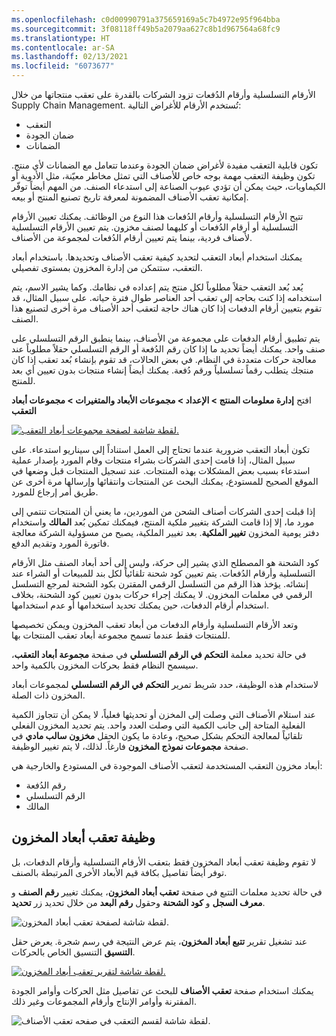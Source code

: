```yaml
---
ms.openlocfilehash: c0d00990791a375659169a5c7b4972e95f964bba
ms.sourcegitcommit: 3f08118ff49b5a2079aa627c8b1d967564a68fc9
ms.translationtype: HT
ms.contentlocale: ar-SA
ms.lasthandoff: 02/13/2021
ms.locfileid: "6073677"
---
```

الأرقام التسلسلية وأرقام الدُفعات تزود الشركات بالقدرة على تعقب منتجاتها من خلال Supply Chain Management. تُستخدم الأرقام للأغراض التالية:

- التعقب
- ضمان الجودة
- الضمانات

تكون قابلية التعقب مفيدة لأغراض ضمان الجودة وعندما تتعامل مع الضمانات لأي منتج. تكون وظيفة التعقب مهمة بوجه خاص للأصناف التي تمثل مخاطر معيّنة، مثل الأدوية أو الكيماويات، حيث يمكن أن تؤدي عيوب الصناعة إلى استدعاء الصنف. من المهم أيضاً توفّر إمكانية تعقب الأصناف المضمونة لمعرفة تاريخ تصنيع المنتج أو بيعه.

تتيح الأرقام التسلسلية وأرقام الدُفعات هذا النوع من الوظائف. يمكنك تعيين الأرقام التسلسلية أو أرقام الدُفعات أو كليهما لصنف مخزون. يتم تعيين الأرقام التسلسلية لأصناف فردية، بينما يتم تعيين أرقام الدُفعات لمجموعة من الأصناف.

يمكنك استخدام أبعاد التعقب لتحديد كيفية تعقب الأصناف وتحديدها. باستخدام أبعاد التعقب، ستتمكن من إدارة المخزون بمستوى تفصيلي.

يُعد بُعد التعقب حقلاً مطلوباً لكل منتج يتم إعداده في نظامك. وكما يشير الاسم، يتم استخدامه إذا كنت بحاجه إلى تعقب أحد العناصر طوال فترة حياته. على سبيل المثال، قد تقوم بتعيين أرقام الدفعات إذا كان هناك حاجة لتعقب أحد الأصناف مرة أخرى لتصنيع هذا الصنف. 

يتم تطبيق أرقام الدفعات على مجموعة من الأصناف، بينما ينطبق الرقم التسلسلي على صنف واحد. يمكنك أيضاً تحديد ما إذا كان رقم الدُفعة أو الرقم التسلسلي حقلاً مطلوباً عند معالجة حركات متعددة في النظام. في بعض الحالات، قد تقوم بإنشاء بُعد تعقب إذا كان منتجك يتطلب رقماً تسلسلياً ورقم دُفعة. يمكنك أيضاً إنشاء منتجات بدون تعيين أي بعد للمنتج.

افتح **إدارة معلومات المنتج > الإعداد > مجموعات الأبعاد والمتغيرات > مجموعات أبعاد التعقب**
 
[![لقطة شاشة لصفحة مجموعات أبعاد التعقب.](../media/tracking-dim-groups.png)](../media/tracking-dim-groups.png#lightbox)

تكون أبعاد التعقب ضرورية عندما تحتاج إلى العمل استناداً إلى سيناريو استدعاء. على سبيل المثال، إذا قامت إحدى الشركات بشراء منتجات وقام المورد بإصدار عملية استدعاء بسبب بعض المشكلات بهذه المنتجات. عند تسجيل المنتجات قبل وضعها في الموقع الصحيح للمستودع، يمكنك البحث عن المنتجات وانتقائها وإرسالها مرة أخرى عن طريق أمر إرجاع للمورد.

إذا قبلت إحدى الشركات أصناف الشحن من الموردين، ما يعني أن المنتجات تنتمي إلى مورد ما، إلا إذا قامت الشركة بتغيير ملكية المنتج، فيمكنك تمكين بُعد **المالك** واستخدام دفتر يومية المخزون **تغيير الملكية**. بعد تغيير الملكية، يصبح من مسؤولية الشركة معالجة فاتورة المورد وتقديم الدفع.

كود الشحنة هو المصطلح الذي يشير إلى حركة، وليس إلى أحد أبعاد الصنف مثل الأرقام التسلسلية وأرقام الدُفعات. يتم تعيين كود شحنة تلقائياً لكل بند للمبيعات أو الشراء عند إنشائه. يؤخذ هذا الرقم من التسلسل الرقمي المقترن بكود الشحنة لمرجع التسلسل الرقمي في معلمات المخزون. لا يمكنك إجراء حركات بدون تعيين كود الشحنة، بخلاف استخدام أرقام الدفعات، حين يمكنك تحديد استخدامها أو عدم استخدامها.

وتعد الأرقام التسلسلية وأرقام الدفعات من أبعاد تعقب المخزون ويمكن تخصيصها للمنتجات فقط عندما تسمح مجموعة أبعاد تعقب المنتجات بها.

في حالة تحديد معلمة **التحكم في الرقم التسلسلي** في صفحة **مجموعة أبعاد التعقب**، سيسمح النظام فقط بحركات المخزون بالكمية واحد.

لاستخدام هذه الوظيفة، حدد شريط تمرير **التحكم في الرقم التسلسلي** لمجموعات أبعاد المخزون ذات الصلة.

عند استلام الأصناف التي وصلت إلى المخزن أو تحديثها فعلياً، لا يمكن أن تتجاوز الكمية الفعلية المتاحة إلى جانب الكمية التي وصلت العدد واحد. يتم تحديد المخزون الفعلي تلقائياً لمعالجة التحكم بشكل صحيح، وعادة ما يكون الحقل **مخزون سالب مادي** في صفحة **مجموعات نموذج المخزون** فارغاً. لذلك، لا يتم تغيير الوظيفة.

أبعاد مخزون التعقب المستخدمة لتعقب الأصناف الموجودة في المستودع والخارجية هي:

- رقم الدُفعة
- الرقم التسلسلي
- المالك

## <a name="trace-inventory-dimensions-function"></a>وظيفة تعقب أبعاد المخزون 

لا تقوم وظيفة تعقب أبعاد المخزون فقط بتعقب الأرقام التسلسلية وأرقام الدفعات، بل توفر أيضاً تفاصيل بكافة قيم الأبعاد الأخرى المرتبطة بالصنف.

في حالة تحديد معلمات التتبع في صفحة **تعقب أبعاد المخزون**، يمكنك تغيير **رقم الصنف** و **معرف السجل** و **كود الشحنة** وحقول **رقم البعد** من خلال تحديد زر **تحديد**.
 
![لقطة شاشة لصفحة تعقب أبعاد المخزون. ](../media/trace-1.png)

عند تشغيل تقرير **تتبع أبعاد المخزون**، يتم عرض النتيجة في رسم شجرة. يعرض حقل **التنسيق** التنسيق الخاص بالحركات.
 
[![لقطة شاشة لتقرير تعقب أبعاد المخزون.](../media/trace-2.png)](../media/trace-2.png#lightbox)

يمكنك استخدام صفحة **تعقب الأصناف** للبحث عن تفاصيل مثل الحركات وأوامر الجودة المقترنة وأوامر الإنتاج وأرقام المجموعات وغير ذلك.
 
![لقطة شاشة لقسم التعقب في صفحه تعقب الأصناف.](../media/item-tracing.png)



